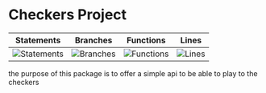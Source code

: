 # Checkers Project
| Statements | Branches | Functions | Lines |
| -----------|----------|-----------|-------|
| ![Statements](https://img.shields.io/badge/Coverage-99.24%25-brightgreen.svg "Make me better!") | ![Branches](https://img.shields.io/badge/Coverage-98.03%25-brightgreen.svg "Make me better!") | ![Functions](https://img.shields.io/badge/Coverage-100%25-brightgreen.svg "Make me better!") | ![Lines](https://img.shields.io/badge/Coverage-99.19%25-brightgreen.svg "Make me better!") |

the purpose of this package is to offer a simple api to be able to play to the checkers
